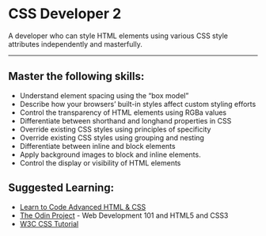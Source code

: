 # CSS Developer 2

 A developer who can style HTML elements using various CSS style attributes independently and masterfully.

___

## [](https://lib.opencomplib.org/software-development/languages/css/css2.html#master-the-following-skills)Master the following skills:

-   Understand element spacing using the “box model”
-   Describe how your browsers’ built-in styles affect custom styling efforts
-   Control the transparency of HTML elements using RGBa values
-   Differentiate between shorthand and longhand properties in CSS
-   Override existing CSS styles using principles of specificity
-   Override existing CSS styles using grouping and nesting
-   Differentiate between inline and block elements
-   Apply background images to block and inline elements.
-   Control the display or visibility of HTML elements

## [](https://lib.opencomplib.org/software-development/languages/css/css2.html#suggested-learning)Suggested Learning:

-   [Learn to Code Advanced HTML & CSS](https://learn.shayhowe.com/advanced-html-css/)
-   [The Odin Project](https://www.theodinproject.com/) - Web Development 101 and HTML5 and CSS3
-   [W3C CSS Tutorial](http://www.w3schools.com/css/)